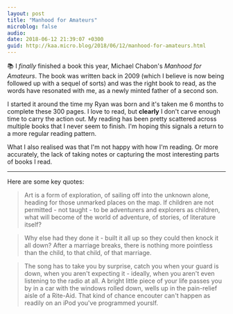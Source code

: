 ```yaml
---
layout: post
title: "Manhood for Amateurs"
microblog: false
audio: 
date: 2018-06-12 21:39:07 +0300
guid: http://kaa.micro.blog/2018/06/12/manhood-for-amateurs.html
---
```

📚 I _finally_ finished a book this year, Michael Chabon's _Manhood for Amateurs_. The book was written back in 2009 (which I believe is now being followed up with a sequel of sorts) and was the right book to read, as the words have resonated with me, as a newly minted father of a second son. 

I started it around the time my Ryan was born and it's taken me 6 months to complete these 300 pages. I love to read, but **clearly** I don't carve enough time to carry the action out. My reading has been pretty scattered across multiple books that I never seem to finish. I'm hoping this signals a return to a more regular reading pattern.  

What I also realised was that I'm not happy with how I'm reading. Or more accurately, the lack of taking notes or capturing the most interesting parts of books I read. 

---

Here are some key quotes:

> Art is a form of exploration, of sailing off into the unknown alone, heading for those unmarked places on the map. If children are not permitted - not taught - to be adventurers and explorers as children, what will become of the world of adventure, of stories, of literature itself?

> Why else had they done it - built it all up so they could then knock it all down? After a marriage breaks, there is nothing more pointless than the child, to that child, of that marriage.

> The song has to take you by surprise, catch you when your guard is down, when you aren't expecting it - ideally, when you aren't even listening to the radio at all. A bright little piece of your life passes you by in a car with the windows rolled down, wells up in the pain-relief aisle of a Rite-Aid. That kind of chance encouter can't happen as readily on an iPod you've programmed yourslf.
